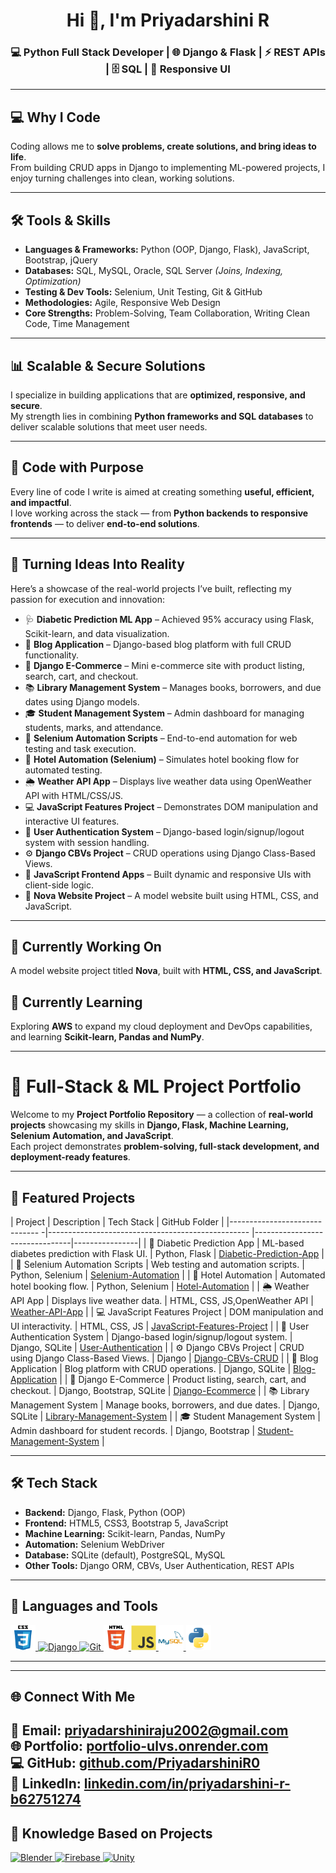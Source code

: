 <h1 align="center">Hi 👋, I'm Priyadarshini R</h1>  
<h3 align="center">💻 Python Full Stack Developer | 🌐 Django & Flask | ⚡ REST APIs | 🗄️ SQL | 🎨 Responsive UI</h3>

---

## 💻 Why I Code  
Coding allows me to **solve problems, create solutions, and bring ideas to life**.  
From building CRUD apps in Django to implementing ML-powered projects, I enjoy turning challenges into clean, working solutions.

---

## 🛠️ Tools & Skills  

- **Languages & Frameworks:** Python (OOP, Django, Flask), JavaScript, Bootstrap, jQuery  
- **Databases:** SQL, MySQL, Oracle, SQL Server *(Joins, Indexing, Optimization)*  
- **Testing & Dev Tools:** Selenium, Unit Testing, Git & GitHub  
- **Methodologies:** Agile, Responsive Web Design  
- **Core Strengths:** Problem-Solving, Team Collaboration, Writing Clean Code, Time Management  

---

## 📊 Scalable & Secure Solutions  
I specialize in building applications that are **optimized, responsive, and secure**.  
My strength lies in combining **Python frameworks and SQL databases** to deliver scalable solutions that meet user needs.

---

## 🎨 Code with Purpose  
Every line of code I write is aimed at creating something **useful, efficient, and impactful**.  
I love working across the stack — from **Python backends to responsive frontends** — to deliver **end-to-end solutions**.

---

## 🧠 Turning Ideas Into Reality  
Here’s a showcase of the real-world projects I’ve built, reflecting my passion for execution and innovation:

- 🩺 **Diabetic Prediction ML App** – Achieved 95% accuracy using Flask, Scikit-learn, and data visualization.  
- 📝 **Blog Application** – Django-based blog platform with full CRUD functionality.  
- 🛒 **Django E-Commerce** – Mini e-commerce site with product listing, search, cart, and checkout.  
- 📚 **Library Management System** – Manages books, borrowers, and due dates using Django models.  
- 🎓 **Student Management System** – Admin dashboard for managing students, marks, and attendance.  
- 🤖 **Selenium Automation Scripts** – End-to-end automation for web testing and task execution.  
- 🏨 **Hotel Automation (Selenium)** – Simulates hotel booking flow for automated testing.  
- 🌦 **Weather API App** – Displays live weather data using OpenWeather API with HTML/CSS/JS.  
- 💻 **JavaScript Features Project** – Demonstrates DOM manipulation and interactive UI features.  
- 🔑 **User Authentication System** – Django-based login/signup/logout system with session handling.  
- ⚙️ **Django CBVs Project** – CRUD operations using Django Class-Based Views.  
- 💛 **JavaScript Frontend Apps** – Built dynamic and responsive UIs with client-side logic.  
- 🔭 **Nova Website Project** – A model website built using HTML, CSS, and JavaScript.

---

## 🔭 Currently Working On  
A model website project titled **Nova**, built with **HTML, CSS, and JavaScript**.

## 🌱 Currently Learning  
Exploring **AWS** to expand my cloud deployment and DevOps capabilities, and learning **Scikit-learn, Pandas and NumPy**.

---

# 🐍 Full-Stack & ML Project Portfolio  

Welcome to my **Project Portfolio Repository** — a collection of **real-world projects** showcasing my skills in **Django, Flask, Machine Learning, Selenium Automation, and JavaScript**.  
Each project demonstrates **problem-solving, full-stack development, and deployment-ready features**.

---

## 📌 Featured Projects
| Project                        | Description                                      | Tech Stack                     | GitHub Folder |
|------------------------------ -|-------------------------------------------------- |--------------------------------|----------------|
| 🧠 Diabetic Prediction App     | ML-based diabetes prediction with Flask UI.     | Python, Flask                  | [Diabetic-Prediction-App](https://github.com/PriyadarshiniR0/diabetic-prediction) |
| 🤖 Selenium Automation Scripts | Web testing and automation scripts.             | Python, Selenium               | [Selenium-Automation](https://github.com/PriyadarshiniR0/python-selenium) |
| 🏨 Hotel Automation            | Automated hotel booking flow.                   | Python, Selenium               | [Hotel-Automation](https://github.com/PriyadarshiniR0/Hotel_Automation_Project) |
| 🌦 Weather API App             | Displays live weather data.                     | HTML, CSS, JS,OpenWeather API | [Weather-API-App](https://github.com/PriyadarshiniR0/Weather-api) |
| 💻 JavaScript Features Project | DOM manipulation and UI interactivity.          | HTML, CSS, JS                  | [JavaScript-Features-Project](https://github.com/PriyadarshiniR0/JavaScript-) |
| 🔑 User Authentication System  | Django-based login/signup/logout system.        | Django, SQLite                 | [User-Authentication](https://github.com/PriyadarshiniR0/User-Registration-Authentication) |
| ⚙️ Django CBVs Project         | CRUD using Django Class-Based Views.            | Django                         | [Django-CBVs-CRUD](https://github.com/PriyadarshiniR0/Class-Based-Views-in-Django) |
| 📝 Blog Application            | Blog platform with CRUD operations.             | Django, SQLite                 | [Blog-Application](https://github.com/PriyadarshiniR0/Blog-Application) |
| 🛒 Django E-Commerce           | Product listing, search, cart, and checkout.    | Django, Bootstrap, SQLite      | [Django-Ecommerce](https://github.com/PriyadarshiniR0/Django-Ecommerce) |
| 📚 Library Management System   | Manage books, borrowers, and due dates.         | Django, SQLite                 | [Library-Management-System](https://github.com/PriyadarshiniR0/Library-Management-System) |
| 🎓 Student Management System   | Admin dashboard for student records.            | Django, Bootstrap              | [Student-Management-System](https://github.com/PriyadarshiniR0/Student-Management-System) |

---
## 🛠️ Tech Stack

- **Backend:** Django, Flask, Python (OOP)  
- **Frontend:** HTML5, CSS3, Bootstrap 5, JavaScript  
- **Machine Learning:** Scikit-learn, Pandas, NumPy  
- **Automation:** Selenium WebDriver  
- **Database:** SQLite (default), PostgreSQL, MySQL  
- **Other Tools:** Django ORM, CBVs, User Authentication, REST APIs

---

## 🧰 Languages and Tools

<p align="left">
  <a href="https://www.w3schools.com/css/" target="_blank" rel="noreferrer">
    <img src="https://raw.githubusercontent.com/devicons/devicon/master/icons/css3/css3-original-wordmark.svg" alt="CSS3" width="40" height="40"/>
  </a>
  <a href="https://www.djangoproject.com/" target="_blank" rel="noreferrer">
    <img src="https://cdn.worldvectorlogo.com/logos/django.svg" alt="Django" width="40" height="40"/>
  </a>
  <a href="https://git-scm.com/" target="_blank" rel="noreferrer">
    <img src="https://www.vectorlogo.zone/logos/git-scm/git-scm-icon.svg" alt="Git" width="40" height="40"/>
  </a>
  <a href="https://www.w3.org/html/" target="_blank" rel="noreferrer">
    <img src="https://raw.githubusercontent.com/devicons/devicon/master/icons/html5/html5-original-wordmark.svg" alt="HTML5" width="40" height="40"/>
  </a>
  <a href="https://developer.mozilla.org/en-US/docs/Web/JavaScript" target="_blank" rel="noreferrer">
    <img src="https://raw.githubusercontent.com/devicons/devicon/master/icons/javascript/javascript-original.svg" alt="JavaScript" width="40" height="40"/>
  </a>
  <a href="https://www.mysql.com/" target="_blank" rel="noreferrer">
    <img src="https://raw.githubusercontent.com/devicons/devicon/master/icons/mysql/mysql-original-wordmark.svg" alt="MySQL" width="40" height="40"/>
  </a>
  <a href="https://www.python.org" target="_blank" rel="noreferrer">
    <img src="https://raw.githubusercontent.com/devicons/devicon/master/icons/python/python-original.svg" alt="Python" width="40" height="40"/>
  </a>
</p>

---
---

## 🌐 Connect With Me  

📩 **Email:** [priyadarshiniraju2002@gmail.com](mailto:priyadarshiniraju2002@gmail.com)  
🌐 **Portfolio:** [portfolio-ulvs.onrender.com](https://portfolio-ulvs.onrender.com/)  
💻 **GitHub:** [github.com/PriyadarshiniR0](https://github.com/PriyadarshiniR0)  
🔗 **LinkedIn:** [linkedin.com/in/priyadarshini-r-b62751274](https://www.linkedin.com/in/priyadarshini-r-b62751274/)  
---

## 🧠 Knowledge Based on Projects

<p align="left">
  <a href="https://www.blender.org/" target="_blank" rel="noreferrer">
    <img src="https://download.blender.org/branding/community/blender_community_badge_white.svg" alt="Blender" width="40" height="40"/>
  </a>
  <a href="https://firebase.google.com/" target="_blank" rel="noreferrer">
    <img src="https://www.vectorlogo.zone/logos/firebase/firebase-icon.svg" alt="Firebase" width="40" height="40"/>
  </a>
  <a href="https://unity.com/" target="_blank" rel="noreferrer">
    <img src="https://www.vectorlogo.zone/logos/unity3d/unity3d-icon.svg" alt="Unity" width="40" height="40"/>
  </a>
  <a href="https://flask.palletsprojects.com/" target="_blank" rel="noreferrer">
    <img src="https://www.vectorlogo.zone/logos/pocoo_flask/pocoo_flask></a>
</p>

##

---


✨ “Code. Build. Impact.”

🚀 “Turning ideas into reality through code.”

💡 “Coding with purpose, building with passion.”

🐍 “Python first, solutions always.”

🔥 “Creating scalable solutions that matter.”
